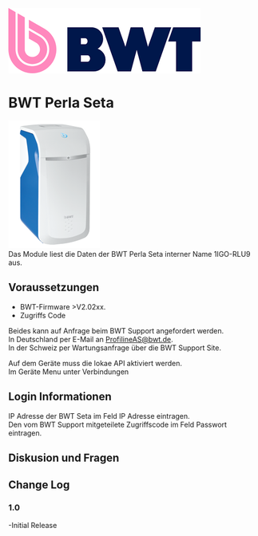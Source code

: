 ![img](imgs/BWT.png)  

# BWT Perla Seta

![img](imgs/Seta.png)  
Das Module liest die Daten der BWT Perla Seta interner Name 1IGO-RLU9 aus.

## Voraussetzungen

- BWT-Firmware >V2.02xx.
- Zugriffs Code  

Beides kann auf Anfrage beim BWT Support angefordert werden.  
In Deutschland per E-Mail an <ProfilineAS@bwt.de>.  
In der Schweiz per Wartungsanfrage über die BWT Support Site.  

Auf dem Geräte muss die lokae API aktiviert werden.  
Im Geräte Menu unter Verbindungen  

## Login Informationen

IP Adresse der BWT Seta im Feld IP Adresse eintragen.  
Den vom BWT Support mitgeteilete Zugriffscode im Feld Passwort eintragen.

## Diskusion und Fragen

## Change Log

### 1.0

-Initial Release
